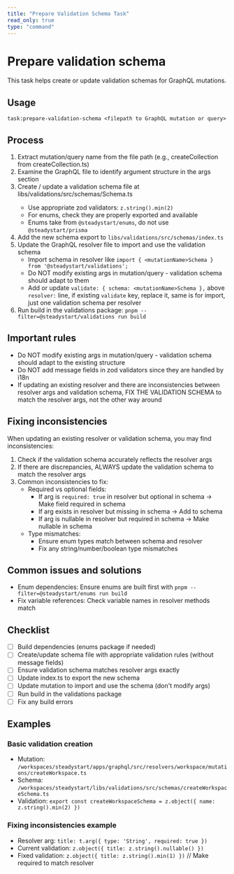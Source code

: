 ```yaml
---
title: "Prepare Validation Schema Task"
read_only: true
type: "command"
---
```


# Prepare validation schema

This task helps create or update validation schemas for GraphQL mutations.

## Usage

```
task:prepare-validation-schema <filepath to GraphQL mutation or query>
```

## Process

1. Extract mutation/query name from the file path (e.g., createCollection from createCollection.ts)
2. Examine the GraphQL file to identify argument structure in the args section
3. Create / update a validation schema file at libs/validations/src/schemas/<mutationName>Schema.ts
   - Use appropriate zod validators: `z.string().min(2)`
   - For enums, check they are properly exported and available
   - Enums take from `@steadystart/enums`, do not use `@steadystart/prisma`
4. Add the new schema export to `libs/validations/src/schemas/index.ts`
5. Update the GraphQL resolver file to import and use the validation schema
   - Import schema in resolver like `import { <mutationName>Schema } from '@steadystart/validations';`
   - Do NOT modify existing args in mutation/query - validation schema should adapt to them
   - Add or update `validate: { schema: <mutationName>Schema },` above `resolver:` line, if existing `validate` key, replace it, same is for import, just one validation schema per resolver
6. Run build in the validations package: `pnpm --filter=@steadystart/validations run build`

## Important rules

- Do NOT modify existing args in mutation/query - validation schema should adapt to the existing structure
- Do NOT add message fields in zod validators since they are handled by i18n
- If updating an existing resolver and there are inconsistencies between resolver args and validation schema, FIX THE VALIDATION SCHEMA to match the resolver args, not the other way around

## Fixing inconsistencies

When updating an existing resolver or validation schema, you may find inconsistencies:

1. Check if the validation schema accurately reflects the resolver args
2. If there are discrepancies, ALWAYS update the validation schema to match the resolver args
3. Common inconsistencies to fix:
   - Required vs optional fields:
     - If arg is `required: true` in resolver but optional in schema → Make field required in schema
     - If arg exists in resolver but missing in schema → Add to schema
     - If arg is nullable in resolver but required in schema → Make nullable in schema
   - Type mismatches:
     - Ensure enum types match between schema and resolver
     - Fix any string/number/boolean type mismatches

## Common issues and solutions

- Enum dependencies: Ensure enums are built first with `pnpm --filter=@steadystart/enums run build`
- Fix variable references: Check variable names in resolver methods match

## Checklist

- [ ] Build dependencies (enums package if needed)
- [ ] Create/update schema file with appropriate validation rules (without message fields)
- [ ] Ensure validation schema matches resolver args exactly
- [ ] Update index.ts to export the new schema
- [ ] Update mutation to import and use the schema (don't modify args)
- [ ] Run build in the validations package
- [ ] Fix any build errors

## Examples

### Basic validation creation

- Mutation: `/workspaces/steadystart/apps/graphql/src/resolvers/workspace/mutations/createWorkspace.ts`
- Schema: `/workspaces/steadystart/libs/validations/src/schemas/createWorkspaceSchema.ts`
- Validation: `export const createWorkspaceSchema = z.object({ name: z.string().min(2) })`

### Fixing inconsistencies example

- Resolver arg: `title: t.arg({ type: 'String', required: true })`
- Current validation: `z.object({ title: z.string().nullable() })`
- Fixed validation: `z.object({ title: z.string().min(1) })` // Make required to match resolver
